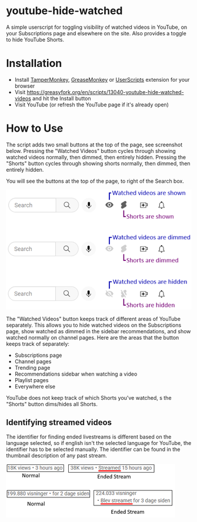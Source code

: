 # youtube-hide-watched

A simple userscript for toggling visibility of watched videos in YouTube, on your Subscriptions page and elsewhere on the site. Also provides a toggle to hide YouTube Shorts.

# Installation

- Install [TamperMonkey](https://www.tampermonkey.net), [GreaseMonkey](https://addons.mozilla.org/en-US/firefox/addon/greasemonkey/) or [UserScripts](https://github.com/quoid/userscripts) extension for your browser
- Visit https://greasyfork.org/en/scripts/13040-youtube-hide-watched-videos and hit the Install button
- Visit YouTube (or refresh the YouTube page if it's already open)

# How to Use

The script adds two small buttons at the top of the page, see screenshot below. Pressing the "Watched Videos" button cycles through showing watched videos normally, then dimmed, then entirely hidden. Pressing the "Shorts" button cycles through showing shorts normally, then dimmed, then entirely hidden.

You will see the buttons at the top of the page, to right of the Search box.

![screenshot](screenshot.png 'Screenshot')

The "Watched Videos" button keeps track of different areas of YouTube separately. This allows you to hide watched videos on the Subscriptions page, show watched as dimmed in the sidebar recommendations, and show watched normally on channel pages. Here are the areas that the button keeps track of separately:

- Subscriptions page
- Channel pages
- Trending page
- Recommendations sidebar when watching a video
- Playlist pages
- Everywhere else

YouTube does not keep track of which Shorts you've watched, s the "Shorts" button dims/hides all Shorts.

## Identifying streamed videos

The identifier for finding ended livestreams is different based on the language selected, so if english isn't the
selected language for YouTube, the identifier has to be selected manually.
The identifier can be found in the thumbnail description of any past stream.

![streamed_identifier](streamed_identifier.png 'Ended Stream Identifier Example')
